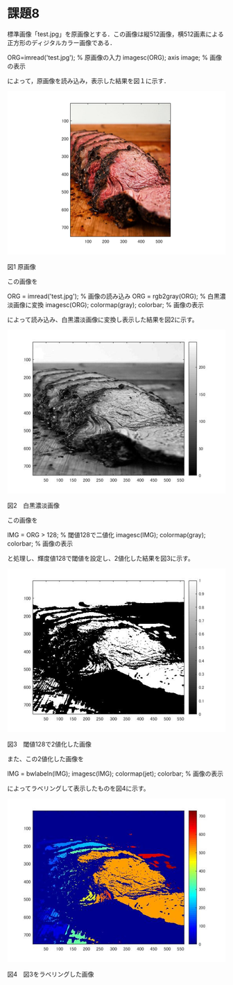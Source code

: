 # 課題8
標準画像「test.jpg」を原画像とする．この画像は縦512画像，横512画素による正方形のディジタルカラー画像である．

ORG=imread('test.jpg'); % 原画像の入力
imagesc(ORG); axis image; % 画像の表示

によって，原画像を読み込み，表示した結果を図１に示す．

![原画像](https://github.com/KentarouYamauchi/ec3IPT/blob/master/image/11.png)

図1 原画像

この画像を

ORG = imread('test.jpg'); % 画像の読み込み
ORG = rgb2gray(ORG); % 白黒濃淡画像に変換
imagesc(ORG); colormap(gray); colorbar; % 画像の表示

によって読み込み、白黒濃淡画像に変換し表示した結果を図2に示す。

![原画像](https://github.com/KentarouYamauchi/ec3IPT/blob/master/image/81.jpg)

図2　白黒濃淡画像

この画像を

IMG = ORG > 128; % 閾値128で二値化
imagesc(IMG); colormap(gray); colorbar; % 画像の表示

と処理し、輝度値128で閾値を設定し、2値化した結果を図3に示す。

![原画像](https://github.com/KentarouYamauchi/ec3IPT/blob/master/image/82.jpg)

図3　閾値128で2値化した画像

また、この2値化した画像を

IMG = bwlabeln(IMG);
imagesc(IMG); colormap(jet); colorbar; % 画像の表示

によってラベリングして表示したものを図4に示す。

![原画像](https://github.com/KentarouYamauchi/ec3IPT/blob/master/image/83.jpg)

図4　図3をラベリングした画像
